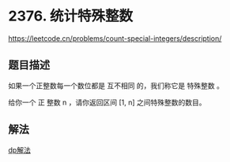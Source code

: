 # 2376. 统计特殊整数
https://leetcode.cn/problems/count-special-integers/description/
## 题目描述
如果一个正整数每一个数位都是 互不相同 的，我们称它是 特殊整数 。

给你一个 正 整数 n ，请你返回区间 [1, n] 之间特殊整数的数目。

## 解法

[dp解法](https://leetcode.cn/problems/count-special-integers/solutions/1746956/shu-wei-dp-mo-ban-by-endlesscheng-xtgx/)